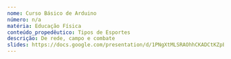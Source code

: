 ```yaml
---
nome: Curso Básico de Arduino
número: n/a
matéria: Educação Física
conteúdo_propedêutico: Tipos de Esportes
descrição: De rede, campo e combate
slides: https://docs.google.com/presentation/d/1PNgXtMLSRAOhhCKADCtKZpEwPv2zqS-fHJ8--baTfRw/edit#slide=id.g142d8d46cc1_0_50
---
```

